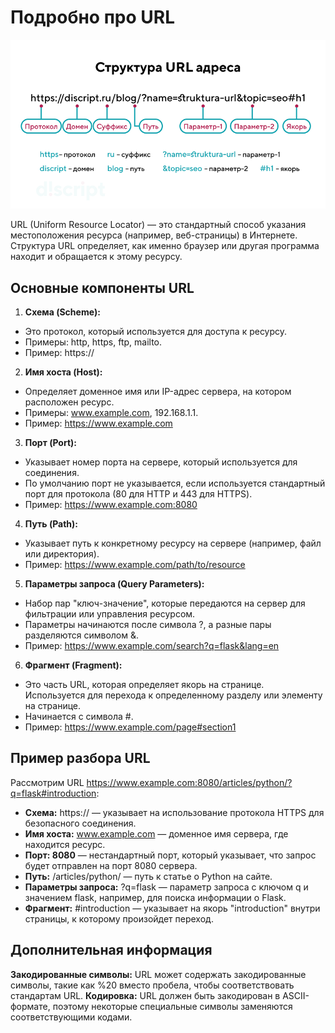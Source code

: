 # Подробно про URL
<img src="/FLASK_module_8/image/8.1.1.png" alt="Структура URL адреса">

URL (Uniform Resource Locator) — это стандартный способ указания местоположения ресурса (например, веб-страницы) в Интернете. Структура URL определяет, как именно браузер или другая программа находит и обращается к этому ресурсу.

## Основные компоненты URL
1. **Схема (Scheme):**

- Это протокол, который используется для доступа к ресурсу.
- Примеры: http, https, ftp, mailto.
- Пример: https://
2. **Имя хоста (Host):**

- Определяет доменное имя или IP-адрес сервера, на котором расположен ресурс.
- Примеры: www.example.com, 192.168.1.1.
- Пример: https://www.example.com
3. **Порт (Port):**

- Указывает номер порта на сервере, который используется для соединения.
- По умолчанию порт не указывается, если используется стандартный порт для протокола (80 для HTTP и 443 для HTTPS).
- Пример: https://www.example.com:8080
4. **Путь (Path):**

- Указывает путь к конкретному ресурсу на сервере (например, файл или директория).
- Пример: https://www.example.com/path/to/resource
5. **Параметры запроса (Query Parameters):**

- Набор пар "ключ-значение", которые передаются на сервер для фильтрации или управления ресурсом.
- Параметры начинаются после символа ?, а разные пары разделяются символом &.
- Пример: https://www.example.com/search?q=flask&lang=en
6. **Фрагмент (Fragment):**

- Это часть URL, которая определяет якорь на странице. Используется для перехода к определенному разделу или элементу на странице.
- Начинается с символа #.
- Пример: https://www.example.com/page#section1

## Пример разбора URL
Рассмотрим URL https://www.example.com:8080/articles/python/?q=flask#introduction:

- **Схема:** https:// — указывает на использование протокола HTTPS для безопасного соединения.
- **Имя хоста:** www.example.com — доменное имя сервера, где находится ресурс.
- **Порт: 8080** — нестандартный порт, который указывает, что запрос будет отправлен на порт 8080 сервера.
- **Путь:** /articles/python/ — путь к статье о Python на сайте.
- **Параметры запроса:** ?q=flask — параметр запроса с ключом q и значением flask, например, для поиска информации о Flask.
- **Фрагмент:** #introduction — указывает на якорь "introduction" внутри страницы, к которому произойдет переход.
## Дополнительная информация
**Закодированные символы:** URL может содержать закодированные символы, такие как %20 вместо пробела, чтобы соответствовать стандартам URL.
**Кодировка:** URL должен быть закодирован в ASCII-формате, поэтому некоторые специальные символы заменяются соответствующими кодами.